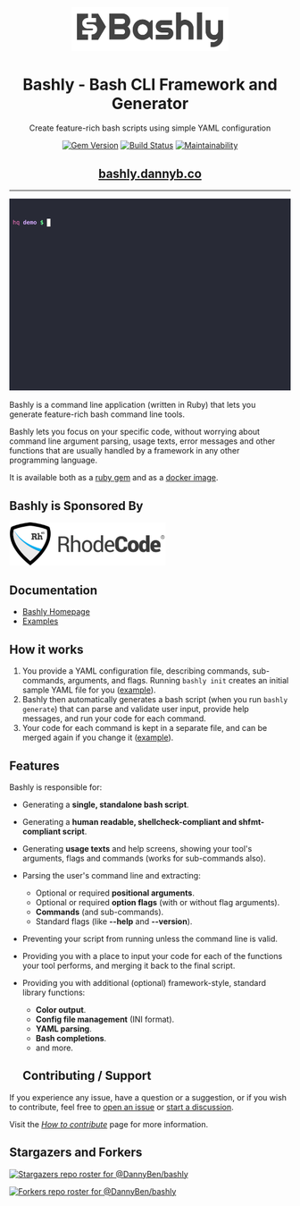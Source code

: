 <div align='center'>
<img src='support/img/bashly-logo.svg' width=280>

# Bashly - Bash CLI Framework and Generator

Create feature-rich bash scripts using simple YAML configuration

[![Gem Version](https://badge.fury.io/rb/bashly.svg)](https://badge.fury.io/rb/bashly)
[![Build Status](https://github.com/DannyBen/bashly/workflows/Test/badge.svg)](https://github.com/DannyBen/bashly/actions?query=workflow%3ATest)
[![Maintainability](https://api.codeclimate.com/v1/badges/8cf89047e50ca601e431/maintainability)](https://codeclimate.com/github/DannyBen/bashly/maintainability)

## [bashly.dannyb.co](https://bashly.dannyb.co)

---

![demo](support/demo/cast.gif)

</div>

Bashly is a command line application (written in Ruby) that lets you
generate feature-rich bash command line tools.

Bashly lets you focus on your specific code, without worrying about command line
argument parsing, usage texts, error messages and other functions that are
usually handled by a framework in any other programming language.

It is available both as a [ruby gem](https://rubygems.org/gems/bashly) and as
a [docker image](https://hub.docker.com/r/dannyben/bashly).

## Bashly is Sponsored By

<a target='_blank' href="https://rhodecode.com/"><img src='support/img/RhodeCode-logo.png' width=280></a>


## Documentation

- [Bashly Homepage][docs]
- [Examples][examples]

## How it works

1. You provide a YAML configuration file, describing commands, sub-commands,
   arguments, and flags. Running `bashly init` creates an initial sample YAML
   file for you ([example](https://github.com/DannyBen/bashly/tree/master/examples/minimal#bashlyyml)).
2. Bashly then automatically generates a bash script (when you run
   `bashly generate`) that can parse and validate user input, provide help
   messages, and run your code for each command.
3. Your code for each command is kept in a separate file, and can be merged
   again if you change it ([example](https://github.com/DannyBen/bashly/blob/master/examples/minimal/src/root_command.sh)).

## Features

Bashly is responsible for:

- Generating a **single, standalone bash script**.
- Generating a **human readable, shellcheck-compliant and shfmt-compliant script**.
- Generating **usage texts** and help screens, showing your tool's arguments, flags and commands (works for sub-commands also).
- Parsing the user's command line and extracting:
  - Optional or required **positional arguments**.
  - Optional or required **option flags** (with or without flag arguments).
  - **Commands** (and sub-commands).
  - Standard flags (like **--help** and **--version**).
- Preventing your script from running unless the command line is valid.
- Providing you with a place to input your code for each of the functions your tool performs, and merging it back to the final script.
- Providing you with additional (optional) framework-style, standard library functions:
  - **Color output**.
  - **Config file management** (INI format).
  - **YAML parsing**.
  - **Bash completions**.
  - and more.

  ## Contributing / Support

If you experience any issue, have a question or a suggestion, or if you wish
to contribute, feel free to [open an issue][issues] or
[start a discussion][discussions].

Visit the *[How to contribute][contributing]* page for more information.

## Stargazers and Forkers

[![Stargazers repo roster for @DannyBen/bashly](https://reporoster.com/stars/DannyBen/bashly)](https://github.com/DannyBen/bashly/stargazers)

[![Forkers repo roster for @DannyBen/bashly](https://reporoster.com/forks/DannyBen/bashly)](https://github.com/DannyBen/bashly/network/members)

[issues]: https://github.com/DannyBen/bashly/issues
[discussions]: https://github.com/DannyBen/bashly/discussions
[docs]: https://bashly.dannyb.co/
[examples]: https://github.com/DannyBen/bashly/tree/master/examples#bashly-examples
[contributing]: https://github.com/DannyBen/bashly/blob/master/CONTRIBUTING.md#how-to-contribute
